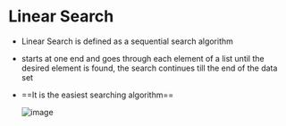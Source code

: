 # Linear Search
 - Linear Search is defined as a sequential search algorithm 
 
 - starts at one end and goes through each element of a list until the desired element is found, the search continues till the end of the data set
 
 - ==It is the easiest searching algorithm==

   ![image](https://user-images.githubusercontent.com/113314204/194683824-b74a6dcd-3841-4975-8932-2df8127639bd.png)
